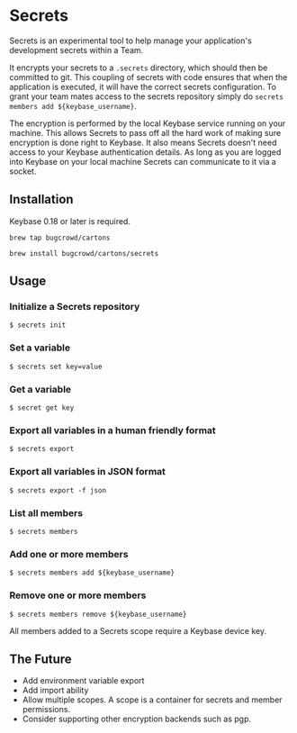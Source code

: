 Secrets
=======

Secrets is an experimental tool to help manage your application's development secrets within a Team.

It encrypts your secrets to a `.secrets` directory, which should then be committed to git. This coupling of secrets with code ensures that when the application is executed, it will have the correct secrets configuration. To grant your team mates access to the secrets repository simply do `secrets members add ${keybase_username}`.

The encryption is performed by the local Keybase service running on your machine. This allows Secrets to pass off all the hard work of making sure encryption is done right to Keybase. It also means Secrets doesn't need access to your Keybase authentication details. As long as you are logged into Keybase on your local machine Secrets can communicate to it via a socket.

Installation
------------

Keybase 0.18 or later is required.

`brew tap bugcrowd/cartons`

`brew install bugcrowd/cartons/secrets`

Usage
-----

### Initialize a Secrets repository
`$ secrets init`

### Set a variable
`$ secrets set key=value`

### Get a variable
`$ secret get key`

### Export all variables in a human friendly format
`$ secrets export`

### Export all variables in JSON format
`$ secrets export -f json`

### List all members
`$ secrets members`

### Add one or more members
`$ secrets members add ${keybase_username}`

### Remove one or more members
`$ secrets members remove ${keybase_username}`

All members added to a Secrets scope require a Keybase device key.

The Future
----------

- Add environment variable export
- Add import ability
- Allow multiple scopes. A scope is a container for secrets and member permissions.
- Consider supporting other encryption backends such as pgp.
